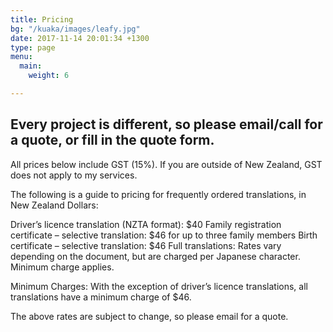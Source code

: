 ```yaml
---
title: Pricing
bg: "/kuaka/images/leafy.jpg"
date: 2017-11-14 20:01:34 +1300
type: page
menu:
  main:
    weight: 6

---
```

## Every project is different, so please email/call for a quote, or fill in the quote form. 
All prices below include GST (15%). 
If you are outside of New Zealand, GST does not apply to my services.

The following is a guide to pricing for frequently ordered translations, in New Zealand Dollars:

Driver’s licence translation (NZTA format): $40
Family registration certificate – selective translation: $46 for up to three family members
Birth certificate – selective translation: $46
Full translations: Rates vary depending on the document, but are charged per Japanese character. Minimum charge applies. 

Minimum Charges: With the exception of driver’s licence translations, all translations have a minimum charge of $46. 

The above rates are subject to change, so please email for a quote.

